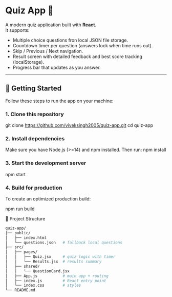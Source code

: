 # Quiz App 🎯

A modern quiz application built with **React**.  
It supports:
- Multiple choice questions fron local JSON file storage.
- Countdown timer per question (answers lock when time runs out).
- Skip / Previous / Next navigation.
- Result screen with detailed feedback and best score tracking (localStorage).
- Progress bar that updates as you answer.

---

## 🚀 Getting Started

Follow these steps to run the app on your machine:

### 1. Clone this repository

git clone https://github.com/viveksingh2005/quiz-app.git
cd quiz-app

### 2. Install dependencies

Make sure you have Node.js (>=14) and npm installed.
Then run:
npm install

### 3. Start the development server

npm start

### 4. Build for production

To create an optimized production build:

npm run build

📁 Project Structure


```bash
quiz-app/
├── public/
│   ├── index.html
│   └── questions.json   # fallback local questions
├── src/
│   ├── pages/
│   │   ├── Quiz.jsx     # quiz logic with timer
│   │   └── Results.jsx  # results summary
│   ├── shared/
│   │   └── QuestionCard.jsx
│   ├── App.js           # main app + routing
│   ├── index.js         # React entry point
│   └── index.css        # styles
└── README.md
